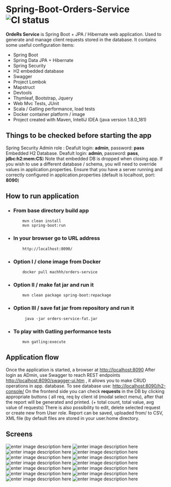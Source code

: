 ﻿
# Spring-Boot-Orders-Service  ![CI status](https://img.shields.io/badge/build-passing-brightgreen.svg)

**OrdeRs Service** is Spring Boot + JPA / Hibernate web application. Used to generate and manage client requests stored in the database. 
It contains some useful configuration items:

-   Spring Boot 
-   Spring Data JPA + Hibernate
-   Spring Security 
-   H2 embedded database
-   Swagger 
-   Project Lombok
-   Mapstruct
- Devtools
-   Thymleaf, Bootstrap, Jquery
-   Web Mvc Tests, JUnit
-   Scala / Gatling performance, load tests
- Docker container platform / image
-  Project created with Maven, IntelliJ IDEA (java version 1.8.0_181)

##  **Things to be checked before starting the app**
Spring Security Admin role : Deafult  login: **admin**, password: **pass**
Embedded H2 Database. Deafult  login: **admin**, password: **pass**, **jdbc:h2:mem:CS**) Note that embedded DB is dropped when closing app. If you wish to use a different database / schema, you will need to override values in application.properties. Ensure that you have a server running and correctly configured in application.properties (default is localhost, port: **8090**)

##  How to run application

-   ### From base directory build app
			mvn clean install
			mvn spring-boot:run
-   ### In your browser go to URL address
			http://localhost:8090/
-   ### Option I / clone image from Docker
			docker pull machhh/orders-service
-   ### Option II / make fat jar and run it
			mvn clean package spring-boot:repackage
-  ### Option III / save fat jar from repository and run it
			java -jar orders-service-fat.jar
-   ### To play with Gatling performance tests
			mvn gatling:execute
 
## Application flow
Once the application is started, a browser at [http://localhost:8090](http://localhost:8090)
After login as ADmin, use Swagger to reach REST endpoints [http://localhost:8090/swagger-ui.htm](http://localhost:8090/swagger-ui.htm) , it allows you to make CRUD operations in app. database. To see database use: [http://localhost:8090/h2-console/](http://localhost:8090/h2-console/) 
On the frontend side you can check **requests** in the DB by clicking appropriate  buttons ( all req, req by client id (modal select menu), after that the  report will be generated and printed. (+ total count, total value, avg value of requests) There is also possibility to edit, delete selected request or create new from User role. Report can be saved, uploaded from/ to CSV, XML file (by default files are stored in your user.home directory.

##  Screens
![enter image description here](https://lh3.googleusercontent.com/v8idSv0MBjQSOZfkjXm4nSpjs24MLMp8i9voEyyLLpoLt_C5uQru-rNreQXD9qxi8aEJ0R0PZMFo=s0)
![enter image description here](https://lh3.googleusercontent.com/gDy6F-6ysnr0UEvX0G5FaK_I4MnHrO2zTLyTa9h1YeJbh3_iWaJ9pI9gc8X3pDhk4W8M2fUwUfmS=s0)
![enter image description here](https://lh3.googleusercontent.com/zoeQ4lWXBr1KyBol3KNN5f1MDhKYk8wtcc2W9EJH3tSuNs2Sqy4gRok6bZHxLQq7iKF4cpcRkKez=s0)
![enter image description here](https://lh3.googleusercontent.com/fygaQfRFegKWnsBjLXcro6uUzgLQIXdU3-CK8YzKZxQGqe6QsoEV1scbX1rycb16YzeDU3BEDufA=s0)
![enter image description here](https://lh3.googleusercontent.com/RqkuP-AjFZhSqeFP7e7IttD4u_VMF336N3mkghV6wDQJ75WdAMC_SVIj8Fo1T140LoQc-D4NEwPW=s0)
![enter image description here](https://lh3.googleusercontent.com/Quz8dI4-dMMi8T4ddqENWBtKZMDkr53YjyJ6j_M3tbajTu5pH-549IJTNHi5Tt992_OE28W9KoMX=s0)
![enter image description here](https://lh3.googleusercontent.com/G7kiGUL8JebgWjGlFzHnU_MuMyw2sDgokLVuh41fRpSsEHIvr5wAvJz-x9ZooDXKqYf7xMhvIX-v=s0)
![enter image description here](https://lh3.googleusercontent.com/nU4fcP_n1wMce45cIlF-F9yqQ7lS9Gf9n5ashC8GtJoWQS8TufmoTmtOY8y5nPAGLo_B6QGroybB=s0)
![enter image description here](https://lh3.googleusercontent.com/afyz_zwPzS9viRjsJ7NxlKU5m-SM_ZBaLV8kzEs0RRjX0bgOcd-lpcXz8ZGbvRX1CeZa1EzCCuiJ=s0)
![enter image description here](https://lh3.googleusercontent.com/hm7oQbCVrikLqOLBWiorPSVPTIZFU4HMnHO3N0J1du4oPvX07uHQ2Z2Q-NE8ijWw8SOLr7NvpqL1=s0)
![enter image description here](https://lh3.googleusercontent.com/3DNyzEYpttkLelDyWA0dtHaEmJdpc-1cD-GFMt9Ubr0SghjPIJwkQc4hvaYHYc6WtHwam-Ol-31a=s0)
![enter image description here](https://lh3.googleusercontent.com/jIO4rHPskBeKOrYkAIDX3aNa1bDs89CrCTEBltwOkRBeDSxUvVzMskcAWP4u4gifIPSdJ3BGpR47=s0)
![enter image description here](https://lh3.googleusercontent.com/hJj_iYuwLauSwbvSrzjfOgka39xgGIU4_X_CfagagQKP1oYcpE8uhE01atcQRX7eJz6XeRXdMW8v=s0)
![enter image description here](https://lh3.googleusercontent.com/a-xBV-svkbOwcPokP8KGvOLl-zhYEnAGj4WQnbC7943WqSzujQUKD5lLZWf-KlmhazoM6-fATiAI=s0)
